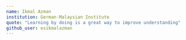 ```yaml
---
name: Ikmal Azman
institution: German-Malaysian Institute
quote: "Learning by doing is a great way to improve understanding"
github_user: esikmalazman
---
```

